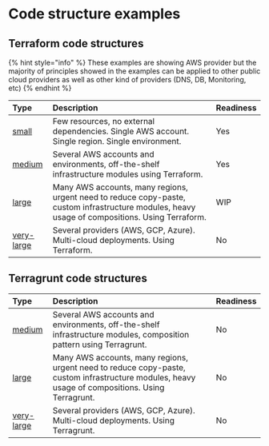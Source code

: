 # Code structure examples

## Terraform code structures

{% hint style="info" %}
These examples are showing AWS provider but the majority of principles showed in the examples can be applied to other public cloud providers as well as other kind of providers \(DNS, DB, Monitoring, etc\)
{% endhint %}

| Type | Description | Readiness |
| :--- | :--- | :--- |
| [small](terraform-1/terraform.md#terraform-small) | Few resources, no external dependencies. Single AWS account. Single region. Single environment. | Yes |
| [medium](terraform-1/terraform.md#terraform-medium) | Several AWS accounts and environments, off-the-shelf infrastructure modules using Terraform. | Yes |
| [large](https://github.com/antonbabenko/terraform-best-practices/tree/5957e997ea023df0f5b27891cef944be74b45706/examples/large-terraform/README.md) | Many AWS accounts, many regions, urgent need to reduce copy-paste, custom infrastructure modules, heavy usage of compositions. Using Terraform. | WIP |
| [very-large](https://github.com/antonbabenko/terraform-best-practices/tree/5957e997ea023df0f5b27891cef944be74b45706/examples/very-large-terraform/README.md) | Several providers \(AWS, GCP, Azure\). Multi-cloud deployments. Using Terraform. | No |

## Terragrunt code structures

| Type | Description | Readiness |
| :--- | :--- | :--- |
| [medium](https://github.com/antonbabenko/terraform-best-practices/tree/5957e997ea023df0f5b27891cef944be74b45706/examples/medium-terragrunt/README.md) | Several AWS accounts and environments, off-the-shelf infrastructure modules, composition pattern using Terragrunt. | No |
| [large](https://github.com/antonbabenko/terraform-best-practices/tree/5957e997ea023df0f5b27891cef944be74b45706/examples/large-terragrunt/README.md) | Many AWS accounts, many regions, urgent need to reduce copy-paste, custom infrastructure modules, heavy usage of compositions. Using Terragrunt. | No |
| [very-large](https://github.com/antonbabenko/terraform-best-practices/tree/5957e997ea023df0f5b27891cef944be74b45706/examples/very-large-terragrunt/README.md) | Several providers \(AWS, GCP, Azure\). Multi-cloud deployments. Using Terragrunt. | No |

### 

